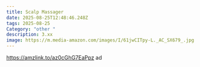 ```yaml
---
title: Scalp Massager
date: 2025-08-25T12:48:46.248Z
tags: 2025-08-25
Category: "other "
description: 3.xx
image: https://m.media-amazon.com/images/I/61jwCITpy-L._AC_SX679_.jpg
---
```

https://amzlink.to/az0cGhG7EaPpz ad